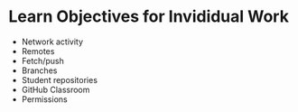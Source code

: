 # Learn Objectives for Invididual Work

* Network activity
* Remotes
* Fetch/push
* Branches
* Student repositories
* GitHub Classroom
* Permissions
